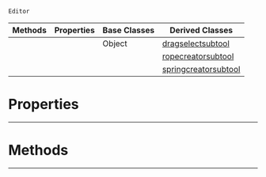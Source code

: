  `Editor`

|Methods|Properties|Base Classes|Derived Classes|
|---|---|---|---|
| | |Object|[dragselectsubtool](https://github.com/zeroengineteam/ZeroDocs/code_reference/class_reference/dragselectsubtool.markdown)|
| | | |[ropecreatorsubtool](https://github.com/zeroengineteam/ZeroDocs/code_reference/class_reference/ropecreatorsubtool.markdown)|
| | | |[springcreatorsubtool](https://github.com/zeroengineteam/ZeroDocs/code_reference/class_reference/springcreatorsubtool.markdown)|


 #  Properties


---  
 #  Methods


---  
 

 